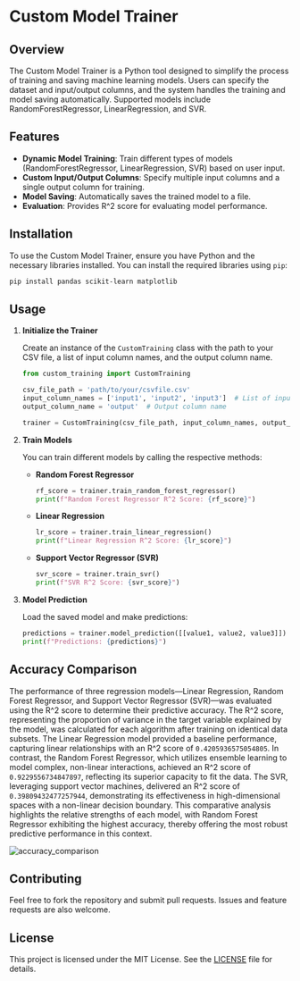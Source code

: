 # Custom Model Trainer

## Overview

The Custom Model Trainer is a Python tool designed to simplify the process of training and saving machine learning models. Users can specify the dataset and input/output columns, and the system handles the training and model saving automatically. Supported models include RandomForestRegressor, LinearRegression, and SVR.

## Features

- **Dynamic Model Training**: Train different types of models (RandomForestRegressor, LinearRegression, SVR) based on user input.
- **Custom Input/Output Columns**: Specify multiple input columns and a single output column for training.
- **Model Saving**: Automatically saves the trained model to a file.
- **Evaluation**: Provides R^2 score for evaluating model performance.

## Installation

To use the Custom Model Trainer, ensure you have Python and the necessary libraries installed. You can install the required libraries using `pip`:

```bash
pip install pandas scikit-learn matplotlib
```

## Usage

1. **Initialize the Trainer**

   Create an instance of the `CustomTraining` class with the path to your CSV file, a list of input column names, and the output column name.

   ```python
   from custom_training import CustomTraining

   csv_file_path = 'path/to/your/csvfile.csv'
   input_column_names = ['input1', 'input2', 'input3']  # List of input columns
   output_column_name = 'output'  # Output column name

   trainer = CustomTraining(csv_file_path, input_column_names, output_column_name)
   ```

2. **Train Models**

   You can train different models by calling the respective methods:

   - **Random Forest Regressor**
     ```python
     rf_score = trainer.train_random_forest_regressor()
     print(f"Random Forest Regressor R^2 Score: {rf_score}")
     ```

   - **Linear Regression**
     ```python
     lr_score = trainer.train_linear_regression()
     print(f"Linear Regression R^2 Score: {lr_score}")
     ```

   - **Support Vector Regressor (SVR)**
     ```python
     svr_score = trainer.train_svr()
     print(f"SVR R^2 Score: {svr_score}")
     ```

3. **Model Prediction**

   Load the saved model and make predictions:

   ```python
   predictions = trainer.model_prediction([[value1, value2, value3]])
   print(f"Predictions: {predictions}")
   ```

## Accuracy Comparison

The performance of three regression models—Linear Regression, Random Forest Regressor, and Support Vector Regressor (SVR)—was evaluated using the R^2 score to determine their predictive accuracy. The R^2 score, representing the proportion of variance in the target variable explained by the model, was calculated for each algorithm after training on identical data subsets. The Linear Regression model provided a baseline performance, capturing linear relationships with an R^2 score of ```0.4205936575054805```. In contrast, the Random Forest Regressor, which utilizes ensemble learning to model complex, non-linear interactions, achieved an R^2 score of ```0.9229556734847897```, reflecting its superior capacity to fit the data. The SVR, leveraging support vector machines, delivered an R^2 score of ```0.39809432477257944```, demonstrating its effectiveness in high-dimensional spaces with a non-linear decision boundary. This comparative analysis highlights the relative strengths of each model, with Random Forest Regressor exhibiting the highest accuracy, thereby offering the most robust predictive performance in this context.

![accuracy_comparison](https://github.com/user-attachments/assets/38089468-70e0-4195-98c5-0752e112e7d4)

## Contributing

Feel free to fork the repository and submit pull requests. Issues and feature requests are also welcome.

## License

This project is licensed under the MIT License. See the [LICENSE](LICENSE) file for details.
